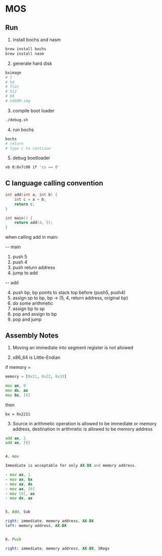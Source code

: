 # MOS

## Run

1. install bochs and nasm

```sh
brew install bochs
brew install nasm
```

2. generate hard disk

```sh
bximage
# 1
# hd
# flat
# 512
# 60
# hd60M.img
```

3. compile boot loader

```sh
./debug.sh
```

4. run bochs

```sh
bochs
# return
# type c to continue
```

5. debug bootloader

```sh
vb 0:0x7c00 if 'cs == 0'
```


## C language calling convention

```c
int add(int a, int b) {
    int c = a + b;
    return c;
}

int main() {
    return add(4, 5);
}
```

when calling add in main:

-- main
1. push 5
2. push 4
3. push return address
4. jump to add

-- add

4. push bp, bp points to stack top before (push5, push4) 
5. assign sp to bp, bp -> (5, 4, return address, original bp) 
6. do some arithmetic
7. assign bp to sp
8. pop and assign to bp
9. pop and jump 

## Assembly Notes


1. Moving an immediate into segment register is not allowed


2. x86_64 is Little-Endian

if memory = 

```py
memory = [0x11, 0x22, 0x33]
```

```asm
mov ax, 0
mov ds, ax
mov bx, [0]
```

then 

```
bx = 0x2211
```

3. Source in arithmetic operation is allowed to be immediate or memory address, destination in arithmetic is allowed to be memory address

```asm
add ax, 1
add ax, [0]


4. mov

Immediate is acceptable for only AX-DX and memory address.

- mov ax, 1
- mov ax, bx
- mov ax, ds
- mov ax, [0] 
- mov [0], ax
- mov ds, ax


5. Add, Sub

right: immediate, memory address, AX-DX
left: memory address, AX-DX


6. Push

right: immediate, memory address, AX-DX, SRegs